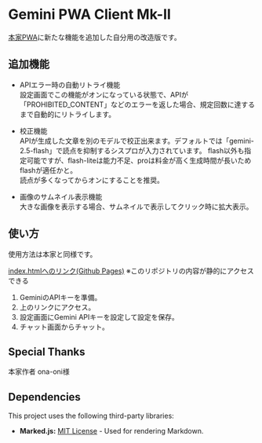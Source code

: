 # Gemini PWA Client Mk-II

[本家PWA](https://github.com/ona-oni/geminipwa/)に新たな機能を追加した自分用の改造版です。

## 追加機能
* APIエラー時の自動リトライ機能  
設定画面でこの機能がオンになっている状態で、APIが「PROHIBITED_CONTENT」などのエラーを返した場合、規定回数に達するまで自動的にリトライします。

* 校正機能  
APIが生成した文章を別のモデルで校正出来ます。デフォルトでは「gemini-2.5-flash」で読点を抑制するシスプロが入力されています。
flash以外も指定可能ですが、flash-liteは能力不足、proは料金が高く生成時間が長いためflashが適任かと。  
読点が多くなってからオンにすることを推奨。

* 画像のサムネイル表示機能  
大きな画像を表示する場合、サムネイルで表示してクリック時に拡大表示。

## 使い方

使用方法は本家と同様です。

[index.htmlへのリンク(Github Pages)](https://kinkan04.github.io/Gemini-PWA-Mk-II/)
※このリポジトリの内容が静的にアクセスできる

1. GeminiのAPIキーを準備。
2. 上のリンクにアクセス。
3. 設定画面にGemini APIキーを設定して設定を保存。
4. チャット画面からチャット。

## Special Thanks
本家作者 ona-oni様

## Dependencies
This project uses the following third-party libraries:

*   **Marked.js:** [MIT License](https://github.com/markedjs/marked/blob/master/LICENSE.md) - Used for rendering Markdown.
